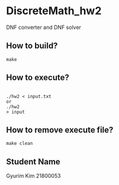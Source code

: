 # DiscreteMath_hw2
DNF converter and DNF solver

## How to build?
```
make
```


## How to execute?
```

./hw2 < input.txt
or
./hw2
> input

``` 


## How to remove execute file?
```
make clean
```  

## Student Name
Gyurim Kim 21800053
